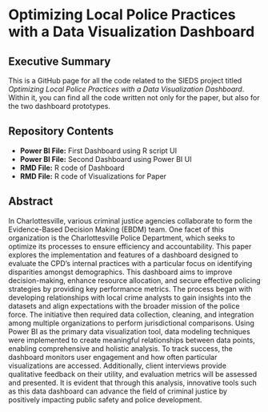 # Optimizing Local Police Practices with a Data Visualization Dashboard

## Executive Summary

  This is a GitHub page for all the code related to the SIEDS project titled _Optimizing Local Police Practices with a Data Visualization Dashboard_. Within it, you can find all the code written not only for the paper, but also for the two dashboard prototypes.
  
## Repository Contents
  - **Power BI File:** First Dashboard using R script UI
  - **Power BI File:** Second Dashboard using Power BI UI
  - **RMD File:** R code of Dashboard 
  - **RMD File:** R code of Visualizations for Paper
  
## Abstract

  In Charlottesville, various criminal justice agencies collaborate to form the Evidence-Based Decision Making (EBDM) team. One facet of this organization is the Charlottesville Police Department, which seeks to optimize its processes to ensure efficiency and accountability. This paper explores the implementation and features of a dashboard designed to evaluate the CPD’s internal practices with a particular focus on identifying disparities amongst demographics. This dashboard aims to improve decision-making, enhance resource allocation, and secure effective policing strategies by providing key performance metrics. The process began with developing relationships with local crime analysts to gain insights into the datasets and align expectations with the broader mission of the police force. The initiative then required data collection, cleaning, and integration among multiple organizations to perform jurisdictional comparisons. Using Power BI as the primary data visualization tool, data modeling techniques were implemented to create meaningful relationships between data points, enabling comprehensive and holistic analysis. To track success, the dashboard monitors user engagement and how often particular visualizations are accessed. Additionally, client interviews provide qualitative feedback on their utility, and evaluation metrics will be assessed and presented. It is evident that through this analysis, innovative tools such as this data dashboard can advance the field of criminal justice by positively impacting public safety and police development. 

